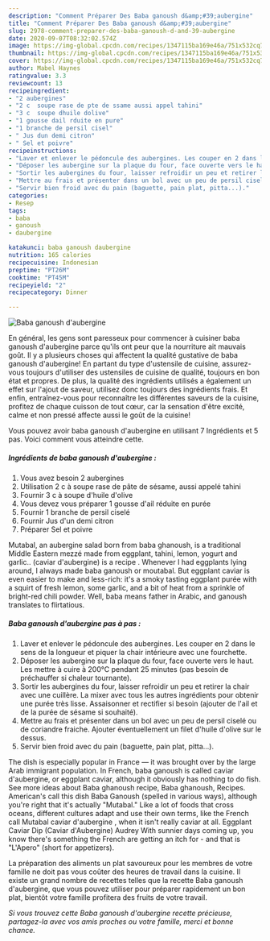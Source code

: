 ```yaml
---
description: "Comment Préparer Des Baba ganoush d&amp;#39;aubergine"
title: "Comment Préparer Des Baba ganoush d&amp;#39;aubergine"
slug: 2978-comment-preparer-des-baba-ganoush-d-and-39-aubergine
date: 2020-09-07T08:32:02.574Z
image: https://img-global.cpcdn.com/recipes/1347115ba169e46a/751x532cq70/baba-ganoush-daubergine-photo-principale-de-la-recette.jpg
thumbnail: https://img-global.cpcdn.com/recipes/1347115ba169e46a/751x532cq70/baba-ganoush-daubergine-photo-principale-de-la-recette.jpg
cover: https://img-global.cpcdn.com/recipes/1347115ba169e46a/751x532cq70/baba-ganoush-daubergine-photo-principale-de-la-recette.jpg
author: Mabel Haynes
ratingvalue: 3.3
reviewcount: 13
recipeingredient:
- "2 aubergines"
- "2 c  soupe rase de pte de ssame aussi appel tahini"
- "3 c  soupe dhuile dolive"
- "1 gousse dail rduite en pure"
- "1 branche de persil cisel"
- " Jus dun demi citron"
- " Sel et poivre"
recipeinstructions:
- "Laver et enlever le pédoncule des aubergines. Les couper en 2 dans le sens de la longueur et piquer la chair intérieure avec une fourchette."
- "Déposer les aubergine sur la plaque du four, face ouverte vers le haut. Les mettre à cuire à 200°C pendant 25 minutes (pas besoin de préchauffer si chaleur tournante)."
- "Sortir les aubergines du four, laisser refroidir un peu et retirer la chair avec une cuillère. La mixer avec tous les autres ingrédients pour obtenir une purée très lisse. Assaisonner et rectifier si besoin (ajouter de l&#39;ail et de la purée de sésame si souhaité)."
- "Mettre au frais et présenter dans un bol avec un peu de persil ciselé ou de coriandre fraiche. Ajouter éventuellement un filet d&#39;huile d&#39;olive sur le dessus."
- "Servir bien froid avec du pain (baguette, pain plat, pitta...)."
categories:
- Resep
tags:
- baba
- ganoush
- daubergine

katakunci: baba ganoush daubergine 
nutrition: 165 calories
recipecuisine: Indonesian
preptime: "PT26M"
cooktime: "PT45M"
recipeyield: "2"
recipecategory: Dinner

---
```



![Baba ganoush d&#39;aubergine](https://img-global.cpcdn.com/recipes/1347115ba169e46a/751x532cq70/baba-ganoush-daubergine-photo-principale-de-la-recette.jpg)

En général, les gens sont paresseux pour commencer à cuisiner baba ganoush d&#39;aubergine parce qu'ils ont peur que la nourriture ait mauvais goût. Il y a plusieurs choses qui affectent la qualité gustative de baba ganoush d&#39;aubergine! En partant du type d'ustensile de cuisine, assurez-vous toujours d'utiliser des ustensiles de cuisine de qualité, toujours en bon état et propres. De plus, la qualité des ingrédients utilisés a également un effet sur l'ajout de saveur, utilisez donc toujours des ingrédients frais. Et enfin, entraînez-vous pour reconnaître les différentes saveurs de la cuisine, profitez de chaque cuisson de tout cœur, car la sensation d'être excité, calme et non pressé affecte aussi le goût de la cuisine!

<!--inarticleads1-->

Vous pouvez avoir baba ganoush d&#39;aubergine en utilisant 7 Ingrédients et 5 pas. Voici comment vous atteindre cette.

##### Ingrédients de baba ganoush d&#39;aubergine :

1. Vous avez besoin 2 aubergines
1. Utilisation 2 c à soupe rase de pâte de sésame, aussi appelé tahini
1. Fournir 3 c à soupe d&#39;huile d&#39;olive
1. Vous devez vous préparer 1 gousse d&#39;ail réduite en purée
1. Fournir 1 branche de persil ciselé
1. Fournir  Jus d&#39;un demi citron
1. Préparer  Sel et poivre


Mutabal, an aubergine salad born from baba ghanoush, is a traditional Middle Eastern mezzé made from eggplant, tahini, lemon, yogurt and garlic.. (caviar d&#39;aubergine) is a recipe . Whenever I had eggplants lying around, I always made baba ganoush or moutabal. But eggplant caviar is even easier to make and less-rich: it&#39;s a smoky tasting eggplant purée with a squirt of fresh lemon, some garlic, and a bit of heat from a sprinkle of bright-red chili powder. Well, baba means father in Arabic, and ganoush translates to flirtatious. 

<!--inarticleads2-->

##### Baba ganoush d&#39;aubergine pas à pas :

1. Laver et enlever le pédoncule des aubergines. Les couper en 2 dans le sens de la longueur et piquer la chair intérieure avec une fourchette.
1. Déposer les aubergine sur la plaque du four, face ouverte vers le haut. Les mettre à cuire à 200°C pendant 25 minutes (pas besoin de préchauffer si chaleur tournante).
1. Sortir les aubergines du four, laisser refroidir un peu et retirer la chair avec une cuillère. La mixer avec tous les autres ingrédients pour obtenir une purée très lisse. Assaisonner et rectifier si besoin (ajouter de l&#39;ail et de la purée de sésame si souhaité).
1. Mettre au frais et présenter dans un bol avec un peu de persil ciselé ou de coriandre fraiche. Ajouter éventuellement un filet d&#39;huile d&#39;olive sur le dessus.
1. Servir bien froid avec du pain (baguette, pain plat, pitta...).


The dish is especially popular in France — it was brought over by the large Arab immigrant population. In French, baba ganoush is called caviar d&#39;aubergine, or eggplant caviar, although it obviously has nothing to do fish. See more ideas about Baba ghanoush recipe, Baba ghanoush, Recipes. American&#39;s call this dish Baba Ganoush (spelled in various ways), although you&#39;re right that it&#39;s actually &#34;Mutabal.&#34; Like a lot of foods that cross oceans, different cultures adapt and use their own terms, like the French call Mutabal caviar d&#39;aubergine , when it isn&#39;t really caviar at all. Eggplant Caviar Dip (Caviar d&#39;Aubergine) Audrey With sunnier days coming up, you know there&#39;s something the French are getting an itch for - and that is &#34;L&#39;Apero&#34; (short for appetizers). 

<!--inarticleads1-->

<p>
La préparation des aliments un plat savoureux pour les membres de votre famille ne doit pas vous coûter des heures de travail dans la cuisine. Il existe un grand nombre de recettes telles que la recette Baba ganoush d&#39;aubergine, que vous pouvez utiliser pour préparer rapidement un bon plat, bientôt votre famille profitera des fruits de votre travail.
</p>

<p>
<i>Si vous trouvez cette Baba ganoush d&#39;aubergine recette précieuse, partagez-la avec vos amis proches ou votre famille, merci et bonne chance.</i>
</p>
